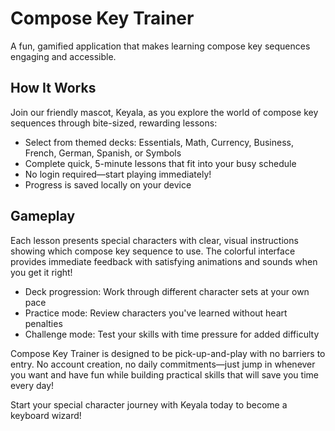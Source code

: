 # Compose Key Trainer

A fun, gamified application that makes learning compose key sequences engaging and accessible.

## How It Works

Join our friendly mascot, Keyala, as you explore the world of compose key sequences through bite-sized, rewarding lessons:

- Select from themed decks: Essentials, Math, Currency, Business, French, German, Spanish, or Symbols
- Complete quick, 5-minute lessons that fit into your busy schedule
- No login required—start playing immediately!
- Progress is saved locally on your device

## Gameplay

Each lesson presents special characters with clear, visual instructions showing which compose key sequence to use. The colorful interface provides immediate feedback with satisfying animations and sounds when you get it right!

- Deck progression: Work through different character sets at your own pace
- Practice mode: Review characters you've learned without heart penalties
- Challenge mode: Test your skills with time pressure for added difficulty

Compose Key Trainer is designed to be pick-up-and-play with no barriers to entry. No account creation, no daily commitments—just jump in whenever you want and have fun while building practical skills that will save you time every day!

Start your special character journey with Keyala today to become a keyboard wizard!
